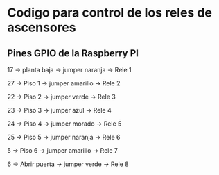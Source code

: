 # Codigo para control de los reles de ascensores

## Pines GPIO de la Raspberry PI

17 -> planta baja -> jumper naranja -> Rele 1

27 -> Piso 1 -> jumper amarillo -> Rele 2

22 -> Piso 2 -> jumper verde -> Rele 3

23 -> Piso 3 -> jumper azul -> Rele 4

24 -> Piso 4 -> jumper morado -> Rele 5

25 -> Piso 5 -> jumper naranja -> Rele 6

5 -> Piso 6 -> jumper amarillo -> Rele 7

6 -> Abrir puerta -> jumper verde -> Rele 8

